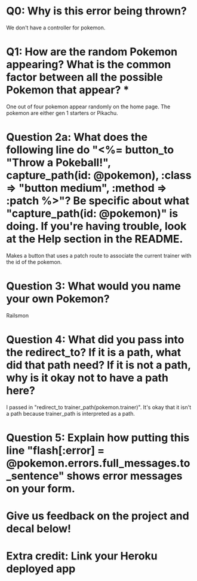 # Q0: Why is this error being thrown?
We don't have a controller for pokemon.

# Q1: How are the random Pokemon appearing? What is the common factor between all the possible Pokemon that appear? *
One out of four pokemon appear randomly on the home page. The pokemon are either gen 1 starters or Pikachu.
# Question 2a: What does the following line do "<%= button_to "Throw a Pokeball!", capture_path(id: @pokemon), :class => "button medium", :method => :patch %>"? Be specific about what "capture_path(id: @pokemon)" is doing. If you're having trouble, look at the Help section in the README.
Makes a button that uses a patch route to associate the current trainer with the id of the pokemon.
# Question 3: What would you name your own Pokemon?
Railsmon
# Question 4: What did you pass into the redirect_to? If it is a path, what did that path need? If it is not a path, why is it okay not to have a path here?
I passed in "redirect_to trainer_path(pokemon.trainer)". It's okay that it isn't a path because trainer_path is interpreted as a path.
# Question 5: Explain how putting this line "flash[:error] = @pokemon.errors.full_messages.to_sentence" shows error messages on your form.

# Give us feedback on the project and decal below!

# Extra credit: Link your Heroku deployed app
